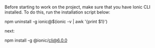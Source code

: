 Before starting to work on the project, make sure that you have Ionic CLI installed. To do this, run the installation script below:

npm uninstall -g ionic@$(ionic -v | awk '{print $1}')

next:

npm install -g @ionic/cli@6.0.0
